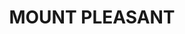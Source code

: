 ---
lastmod: '2025-04-06T06:05:20+00:00'
latitude: -34.35558
layout: suburb
longitude: 150.709623
postcode: '2519'
state: NSW
title: MOUNT PLEASANT
url: /nsw/mount-pleasant/
---